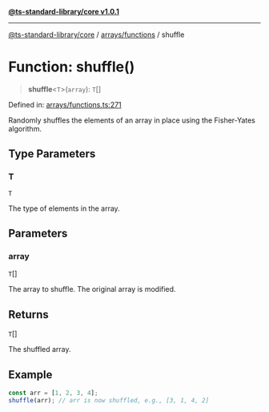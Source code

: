 [**@ts-standard-library/core v1.0.1**](../../../README.md)

***

[@ts-standard-library/core](../../../modules.md) / [arrays/functions](../README.md) / shuffle

# Function: shuffle()

> **shuffle**\<`T`\>(`array`): `T`[]

Defined in: [arrays/functions.ts:271](https://github.com/gabaudette/ts-stdlib/blob/7333da76bc775fbabd0907ad8519b912cfc2fe26/packages/core/src/arrays/functions.ts#L271)

Randomly shuffles the elements of an array in place using the Fisher-Yates algorithm.

## Type Parameters

### T

`T`

The type of elements in the array.

## Parameters

### array

`T`[]

The array to shuffle. The original array is modified.

## Returns

`T`[]

The shuffled array.

## Example

```typescript
const arr = [1, 2, 3, 4];
shuffle(arr); // arr is now shuffled, e.g., [3, 1, 4, 2]
```
